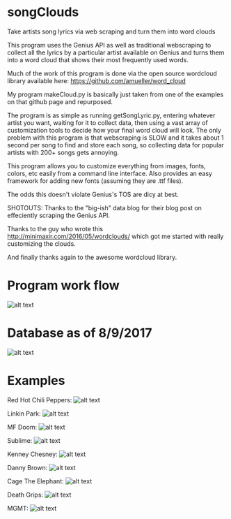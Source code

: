 # songClouds

Take artists song lyrics via web scraping and turn them into word clouds

This program uses the Genius API as well as traditional webscraping to collect all the lyrics by a particular artist available on Genius and turns them into a word cloud that shows their most frequently used words. 

Much of the work of this program is done via the open source wordcloud library available here: https://github.com/amueller/word_cloud

My program makeCloud.py is basically just taken from one of the examples on that github page and repurposed. 

The program is as simple as running getSongLyric.py, entering whatever artist you want, waiting for it to collect data, then using a vast array of customization tools to decide how your final word cloud will look. The only problem with this program is that webscraping is SLOW and it takes about 1 second per song to find and store each song, so collecting data for popular artists with 200+ songs gets annoying.

This program allows you to customize everything from images, fonts, colors, etc easily from a command line interface. Also provides an easy framework for adding new fonts (assuming they are .ttf files).

The odds this doesn't violate Genius's TOS are dicy at best.

SHOTOUTS:
Thanks to the "big-ish" data blog for their blog post on effeciently scraping the Genius API.

Thanks to the guy who wrote this http://minimaxir.com/2016/05/wordclouds/ which got me started with really customizing the clouds.

And finally thanks again to the awesome wordcloud library.

# Program work flow
![alt text](https://github.com/MrGarrett45/songClouds/blob/master/songCloudWF.png "WF")

# Database as of 8/9/2017
![alt text](https://github.com/MrGarrett45/songClouds/blob/master/DBscreenshot.png "DB")

# Examples
Red Hot Chili Peppers:
![alt text](https://github.com/MrGarrett45/songClouds/blob/master/examplePics/redHotChiliPeppers.png "Chili Peppers")

Linkin Park:
![alt text](https://github.com/MrGarrett45/songClouds/blob/master/examplePics/linkinPark.png "Linkin Park")

MF Doom:
![alt text](https://github.com/MrGarrett45/songClouds/blob/master/examplePics/MFDoom.png "Doom")

Sublime:
![alt text](https://github.com/MrGarrett45/songClouds/blob/master/examplePics/Sublime.png "Sublime")

Kenney Chesney:
![alt text](https://github.com/MrGarrett45/songClouds/blob/master/examplePics/kenneyChesney.png "Kenney Chesney")

Danny Brown:
![alt text](https://github.com/MrGarrett45/songClouds/blob/master/examplePics/dannyBrown.png "Danny Brown")

Cage The Elephant:
![alt text](https://github.com/MrGarrett45/songClouds/blob/master/examplePics/CageTheElephantNew.png "CtE")

Death Grips:
![alt text](https://github.com/MrGarrett45/songClouds/blob/master/examplePics/deathGripsColored.png "DG")

MGMT:
![alt text](https://github.com/MrGarrett45/songClouds/blob/master/examplePics/MGMT.png "MGMT")
